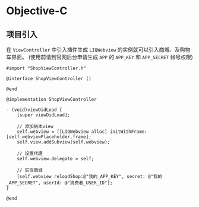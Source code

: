 # Objective-C

## 项目引入

在 `ViewController` 中引入插件生成 `LIQWebview` 的实例就可以引入商城、及购物车界面。
(使用前请到官网后台申请生成 `APP` 的 `APP_KEY` 和 `APP_SECRET` 帐号权限)

````
#import "ShopViewController.h"

@interface ShopViewController ()

@end

@implementation ShopViewController

- (void)viewDidLoad {
    [super viewDidLoad];

    // 添加到本view
    self.webview = [[LIQWebview alloc] initWithFrame:[self.webviewPlaceholder.frame];
    self.view.addSubview(self.webview);

    // 设置代理
    self.webview.delegate = self;

    // 实现商城
    [self.webview reloadShop:@"我的_APP_KEY", secret: @"我的_APP_SECRET", userId: @"消费者_USER_ID"];
}

@end
````
